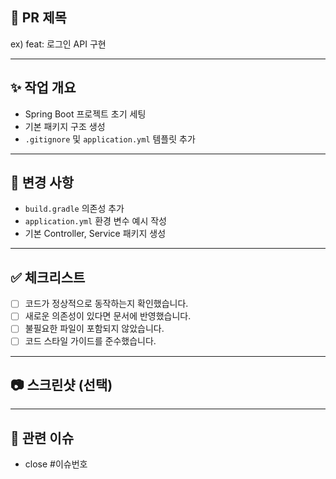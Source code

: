 ## 📌 PR 제목
<!-- PR의 목적을 간단히 적어주세요 -->
ex) feat: 로그인 API 구현

---

## ✨ 작업 개요
<!-- 이번 PR에서 어떤 작업을 했는지 설명해주세요 -->
- Spring Boot 프로젝트 초기 세팅
- 기본 패키지 구조 생성
- `.gitignore` 및 `application.yml` 템플릿 추가

---

## 🔨 변경 사항
<!-- 구체적으로 어떤 부분이 변경되었는지 bullet point로 작성 -->
- `build.gradle` 의존성 추가
- `application.yml` 환경 변수 예시 작성
- 기본 Controller, Service 패키지 생성

---

## ✅ 체크리스트
- [ ] 코드가 정상적으로 동작하는지 확인했습니다.
- [ ] 새로운 의존성이 있다면 문서에 반영했습니다.
- [ ] 불필요한 파일이 포함되지 않았습니다.
- [ ] 코드 스타일 가이드를 준수했습니다.

---

## 📷 스크린샷 (선택)
<!-- UI 작업 시 스크린샷이나 API 응답 예시를 첨부하면 좋아요 -->

---

## 🔗 관련 이슈
<!-- 관련된 이슈 번호가 있다면 적어주세요 -->
- close #이슈번호
